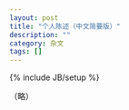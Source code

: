 ```yaml
---
layout: post
title: "个人陈述（中文简要版）"
description: ""
category: 杂文
tags: []
---
```

{% include JB/setup %}

（略）
